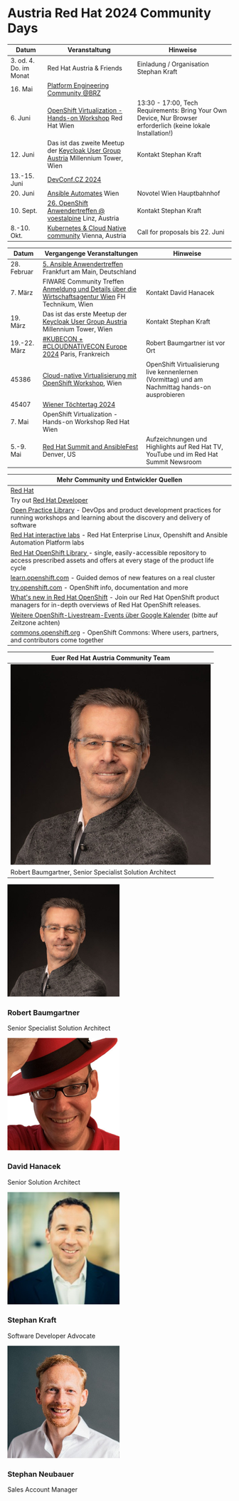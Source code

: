 # Austria Red Hat 2024 Community Days

| Datum | Veranstaltung | Hinweise | 
| ------------- | ------------- |--------| 
| 3. od. 4. Do. im Monat | Red Hat Austria & Friends | Einladung / Organisation Stephan Kraft |
| 16. Mai | [Platform Engineering Community @BRZ]([url](https://www.brz.gv.at/wie-wir-arbeiten/Kontakt-aufnehmen/veranstaltungen/20240516-Austrian-Plattform-Engineering-Community.html)) |  |
| 6. Juni | [OpenShift Virtualization - Hands-on Workshop]([url](https://forms.gle/LizKrbWG6ZUzgn1S6)) Red Hat Wien | 13:30 - 17:00, Tech Requirements: Bring Your Own Device, Nur Browser erforderlich (keine lokale Installation!) |
| 12. Juni | Das ist das zweite Meetup der [Keycloak User Group Austria]([url](https://www.meetup.com/de-DE/keycloak-user-group-austria/events/)) Millennium Tower, Wien | Kontakt Stephan Kraft |
| 13.-15. Juni | [DevConf.CZ 2024]([url](https://www.devconf.info/cz/)) |  |
| 20. Juni | [Ansible Automates]([url](https://events.redhat.com/profile/form/index.cfm?PKformID=0x1056344abcd)) Wien | Novotel Wien Hauptbahnhof |
| 10. Sept. | [26. OpenShift Anwendertreffen @ voestalpine]([url](https://www.openshift-anwender.de/)) Linz, Austria | Kontakt Stephan Kraft |
| 8.-10. Okt. | [Kubernetes & Cloud Native community]([url](https://kcdaustria.at/)) Vienna, Austria | Call for proposals bis 22. Juni |


| Datum | Vergangenge Veranstaltungen | Hinweise | 
| ------------- | ------------- | ----------| 
| 28. Februar | [5. Ansible Anwendertreffen]([url](https://www.ansible-anwender.de/)) Frankfurt am Main, Deutschland |  |
| 7. März | FIWARE Community Treffen [Anmeldung und Details über die Wirtschaftsagentur Wien]([url](https://wirtschaftsagentur.at/termine-events-workshops/fiware-community-treffen/)) FH Technikum, Wien | Kontakt David Hanacek |
| 19. März | Das ist das erste Meetup der [Keycloak User Group Austria]([url](https://www.meetup.com/de-DE/keycloak-user-group-austria/events/297881850/)) Millennium Tower, Wien | Kontakt Stephan Kraft |
| 19.-22. März | [#KUBECON + #CLOUDNATIVECON Europe 2024]([url](https://events.linuxfoundation.org/kubecon-cloudnativecon-europe/)) Paris, Frankreich | Robert Baumgartner ist vor Ort |
| 45386 | [Cloud-native Virtualisierung mit OpenShift Workshop]([url](https://events.redhat.com/profile/form/index.cfm?PKformID=0x1048193abcd)), Wien | OpenShift Virtualisierung live kennenlernen (Vormittag) und am Nachmittag hands-on ausprobieren |
| 45407 | [Wiener Töchtertag 2024]([url](https://www.toechtertag.at/betrieb/redhat/)) |  |
| 7. Mai | OpenShift Virtualization - Hands-on Workshop Red Hat Wien |  |
| 5.-9. Mai | [Red Hat Summit and AnsibleFest]([url](https://www.redhat.com/en/summit)) Denver, US | Aufzeichnungen und Highlights auf Red Hat TV, YouTube und im Red Hat Summit Newsroom |


| Mehr Community und Entwickler Quellen | 
| -------------------------------------------| 
| [Red Hat]([url](https://www.redhat.com/)) |
| Try out [Red Hat Developer]([url](https://developers.redhat.com/)) |
| [Open Practice Library]([url](https://openpracticelibrary.com/))  - DevOps and product development practices for running workshops and learning about the discovery and delivery of software |
| [Red Hat interactive labs]([url](https://www.redhat.com/en/interactive-labs)) - Red Hat Enterprise Linux, Openshift and Ansible Automation Platform labs |
| [Red Hat OpenShift Library ]([url](https://access.redhat.com/articles/7052429)) - single, easily-accessible repository to access prescribed assets and offers at every stage of the product life cycle |
| [learn.openshift.com]([url](https://learn.openshift.com)) - Guided demos of new features on a real cluster |
| [try.openshift.com]([url](https://try.openshift.com)) - OpenShift info, documentation and more |
| [What's new in Red Hat OpenShift]([url](https://www.redhat.com/en/whats-new-red-hat-openshift)) - Join our Red Hat OpenShift product managers for in-depth overviews of Red Hat OpenShift releases. |
| [Weitere OpenShift-Livestream-Events über Google Kalender]([url](https://calendar.google.com/calendar/u/0/embed?src=redhatstreaming@gmail.com)) (bitte auf Zeitzone achten) |
| [commons.openshift.org]([url](https://commons.openshift.org)) - OpenShift Commons: Where users, partners, and contributors come together |


| Euer Red Hat Austria Community Team | 
| -------------------------------------------| 
|<picture><img alt="Robert Baumgartner" src="images/image5.jpg"></picture>|
| Robert Baumgartner, Senior Specialist Solution Architect | 


  <div class="w3-third">
    <div class="w3-card">
        <img src="images/image5.jpg" alt="Robert Baumgartner" title=""style="width:50%">
        <div class="w3-container">
          <h3>Robert Baumgartner</h3>
          Senior Specialist Solution Architect<br>
        </div>
    </div>
    <p></p>
  </div>

  <div class="w3-third">
    <div class="w3-card">
        <img src="images/image3.jpg" alt="David Hanacek" title=""style="width:50%">
        <div class="w3-container">
          <h3>David Hanacek</h3>
          Senior Solution Architect<br>
        </div>
    </div>
    <p></p>
  </div>

  <div class="w3-third">
    <div class="w3-card">
        <img src="images/image6.jpg" alt="Stephan Kraft" title=""style="width:50%">
        <div class="w3-container">
          <h3>Stephan Kraft</h3>
          Software Developer Advocate<br>
        </div>
    </div>
    <p></p>
  </div>
</div>

<div class="w3-row-padding w3-section w3-center">

  <div class="w3-third">
    <div class="w3-card">
        <img src="images/image4.jpg" alt="Stephan Neubauer" title=""style="width:50%">
        <div class="w3-container">
          <h3>Stephan Neubauer</h3>
          Sales Account Manager<br>
        </div>
    </div>
    <p></p>
  </div>

</body>
</html>
